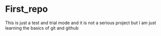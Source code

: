 # First_repo
This is just a test and trial mode and it is not a serious project but I am just learning the basics of git and github
